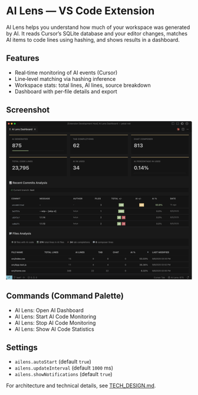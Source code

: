 # AI Lens — VS Code Extension

AI Lens helps you understand how much of your workspace was generated by AI. It reads Cursor’s SQLite database and your editor changes, matches AI items to code lines using hashing, and shows results in a dashboard.

## Features
- Real‑time monitoring of AI events (Cursor)
- Line‑level matching via hashing inference
- Workspace stats: total lines, AI lines, source breakdown
- Dashboard with per‑file details and export

## Screenshot
![AI Lens Dashboard](assets/screenshots/screenshot-1.png)

## Commands (Command Palette)
- AI Lens: Open AI Dashboard
- AI Lens: Start AI Code Monitoring
- AI Lens: Stop AI Code Monitoring
- AI Lens: Show AI Code Statistics

## Settings
- `ailens.autoStart` (default `true`)
- `ailens.updateInterval` (default `1000` ms)
- `ailens.showNotifications` (default `true`)

For architecture and technical details, see [TECH_DESIGN.md](./TECH_DESIGN.md).
